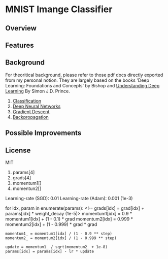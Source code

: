 # MNIST Imange Classifier
## Overview

## Features

## Background
For theoritical background, please refer to those pdf docs directly exported from my personal notion. They are largely based on the books 'Deep Learning: Foundations and Concepts' by Bishop and [Understanding Deep Learning](https://udlbook.github.io/udlbook/) By Simon J.D. Prince.
1. [Classification](docs/01-classification.pdf)
2. [Deep Neural Networks](docs/02-deep-neural-networks.pdf)
3. [Gradient Descent](docs/03-gradient-descent.pdf)
4. [Backpropagation](docs/04-backpropagation.pdf)

## Possible Improvements

## License
MIT

1. params[4]
2. grads[4]
3. momentum1[]
4. momentun2[]
 
Learning-rate (SGD): 0.01
Learning-rate (Adam): 0.001 (1e-3)

for idx, param in enumerate(params):
    <!-- params[idx] = params[idx] - lr * grads[idx] -->
    <!-- grads[idx] = grad[idx] + params[idx] * weight_decay (1e-5)>
    momentum1[idx] = 0.9 * momentum1[idx] + (1 - 0.1) * grad 
    momentum2[idx] = 0.999 * momentum2[idx] + (1 - 0.999) * grad * grad

    momentum1_ = momentum1[idx] / (1 - 0.9 ** step)
    momentum2_ = momentum2[idx] / (1 - 0.999 ** step)

    update = momentum1_ / sqrt(momentum2_ + 1e-8)
    params[idx] = params[idx] - lr * update